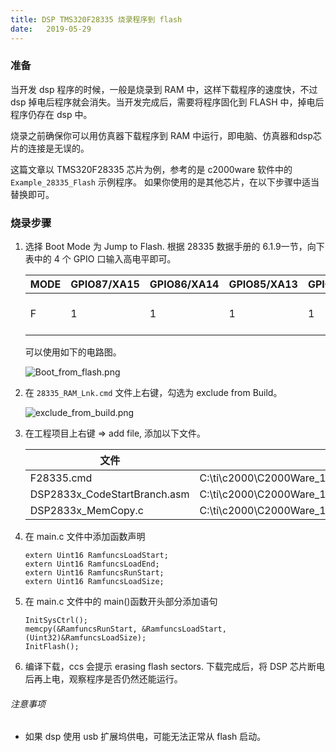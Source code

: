 ```yaml
---
title: DSP TMS320F28335 烧录程序到 flash
date:   2019-05-29
---
```

### 准备
当开发 dsp 程序的时候，一般是烧录到 RAM 中，这样下载程序的速度快，不过 dsp 掉电后程序就会消失。当开发完成后，需要将程序固化到 FLASH 中，掉电后程序仍存在 dsp 中。

烧录之前确保你可以用仿真器下载程序到 RAM 中运行，即电脑、仿真器和dsp芯片的连接是无误的。

这篇文章以 TMS320F28335 芯片为例，参考的是 c2000ware 软件中的 `Example_28335_Flash` 示例程序。 如果你使用的是其他芯片，在以下步骤中适当替换即可。
### 烧录步骤
1. 选择 Boot Mode 为 Jump to Flash. 根据 28335 数据手册的 6.1.9一节，向下表中的 4 个 GPIO 口输入高电平即可。

	| MODE | GPIO87/XA15 | GPIO86/XA14 | GPIO85/XA13 | GPIO84/XA12 | MODE          |
	|------|-------------|-------------|-------------|-------------|---------------|
	| F    | 1           | 1           | 1           | 1           | Jump to Flash |

	可以使用如下的电路图。

	![Boot_from_flash.png](https://i.loli.net/2019/05/29/5cee4b68bef7678719.png)

2. 在 `28335_RAM_Lnk.cmd` 文件上右键，勾选为 exclude from Build。 

	![exclude_from_build.png](https://i.loli.net/2019/05/29/5cee4bbd632cb23470.png)

3. 在工程项目上右键 => add file, 添加以下文件。

	|  文件                        | 所在位置                                                             |
	|------------------------------|----------------------------------------------------------------------|
	| F28335.cmd                   | C:\ti\c2000\C2000Ware_1_00_06_00\device_support\f2833x\common\cmd    |
	| DSP2833x_CodeStartBranch.asm | C:\ti\c2000\C2000Ware_1_00_06_00\device_support\f2833x\common\source |
	| DSP2833x_MemCopy.c           | C:\ti\c2000\C2000Ware_1_00_06_00\device_support\f2833x\common\source |

4. 在 main.c 文件中添加函数声明
	```
	extern Uint16 RamfuncsLoadStart;
	extern Uint16 RamfuncsLoadEnd;
	extern Uint16 RamfuncsRunStart;
	extern Uint16 RamfuncsLoadSize;
	```

5. 在 main.c 文件中的 main()函数开头部分添加语句
	```
    InitSysCtrl();
    memcpy(&RamfuncsRunStart, &RamfuncsLoadStart, (Uint32)&RamfuncsLoadSize);
    InitFlash();
	```

6. 编译下载，ccs 会提示 erasing flash sectors. 下载完成后，将 DSP 芯片断电后再上电，观察程序是否仍然还能运行。

###### 注意事项
- 如果 dsp 使用 usb 扩展坞供电，可能无法正常从 flash 启动。